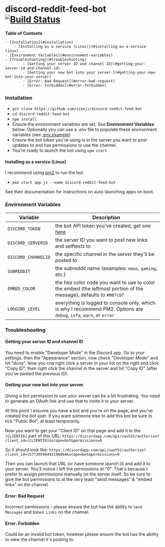 # discord-reddit-feed-bot [![Build Status](https://travis-ci.org/zikeji/discord-reddit-feed-bot.svg?branch=master)](https://travis-ci.org/zikeji/discord-reddit-feed-bot)

**Table of Contents**

    - [Installation](#installation)
        - [Installing as a service (Linux)](#installing-as-a-service-linux)
    - [Environment Variables](#environment-variables)
    - [Troubleshooting](#troubleshooting)
            - [Getting your server ID and channel ID](#getting-your-server-id-and-channel-id)
            - [Getting your new bot into your server.](#getting-your-new-bot-into-your-server)
            - [Error: Bad Request](#error-bad-request)
            - [Error: Forbidden](#error-forbidden)

### Installation

 - `git clone https://github.com/zikeji/discord-reddit-feed-bot`
 - `cd discord-reddit-feed-bot`
 - `npm install`
 - Ensure the environment variables are set. See **Environment Variables** below. Optionally you can use a .env file to populate these environment variables (see [.env.example](https://github.com/zikeji/discord-reddit-feed-bot/blob/master/.env.example))
 - Ensure the bot token you're using is in the server you want to post updates to and has permissions to use the channel.
 - You're ready to launch the bot using `npm start`

#### Installing as a service (Linux)

I recommend using [pm2](https://github.com/Unitech/pm2) to run the bot.
 - `pm2 start app.js --name discord-reddit-feed-bot`

See their documentation for instructions on auto-launching apps on boot.

### Environment Variables

| Variable | Description |
| -------- | ----------- |
| `DISCORD_TOKEN` | the bot API token you've created, get one [here](https://discordapp.com/developers/applications/me) |
| `DISCORD_SERVERID` | the server ID you want to post new links and selftexts to |
| `DISCORD_CHANNELID` | the specific channel in the server they'll be posted to |
| `SUBREDDIT` | the subreddit name (examples: `news`, `gaming`, etc.) |
| `EMBED_COLOR` | the hex color code you want to use to color the embed (the leftmost portion of the message), defaults to `#007cbf` |
| `LOGGING_LEVEL` | everything is logged to console only, which is why I recommend PM2. Options are `debug`, `info`, `warn`, or `error` |

### Troubleshooting

#### Getting your server ID and channel ID

You need to enable "Developer Mode" in the Discord app. Go to your settings, then the "Appearance" section, now check "Developer Mode" and hit "done". Now you cna right click a server in your list on the right and click "Copy ID", then right click the channel in the server and hit "Copy ID" (after you've pasted the previous ID).

#### Getting your new bot into your server.

Giving a bot permission to use your server can be a bit frustrating. You need to generate an OAuth link and use that to invite it to your server.

At this point I assume you have a bot and you're on the page, and you've created the bot user. If you want someone else to add this bot be sure to tick "Public Bot", at least temporarily.

Now you want to get your "Client ID" on that page and add it to the `[CLIENTID]` part of this URL:
`https://discordapp.com/api/oauth2/authorize?client_id=[CLIENTID]&scope=bot&permissions=0`

So it should look like:
`https://discordapp.com/api/oauth2/authorize?client_id=157730590492196864&scope=bot&permissions=0`

Then you can launch that URL (or have someone launch it) and add it to your server. You'll notice I left the permissions at "0". That's because I prefer to assign permissions manually on the server itself. So be sure to give the bot permissions to at the very least "send messages" & "embed links" on the channel.

#### Error: Bad Request

Incorrect permissions - please ensure the bot has the ability to `Send Messages` and `Embed Links` on the channel.

#### Error: Forbidden

Could be an invalid bot token, however please ensure the bot has the ability to view the channel it's posting to.